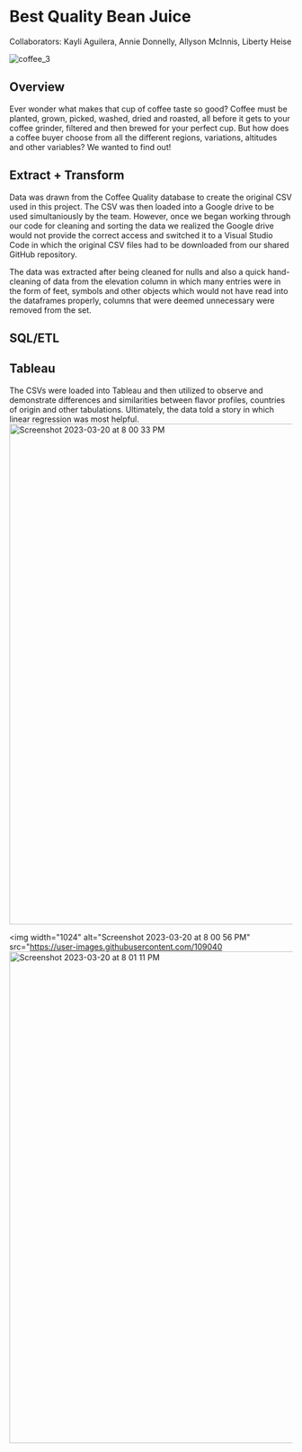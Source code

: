 # Best Quality Bean Juice
Collaborators: Kayli Aguilera, Annie Donnelly, Allyson McInnis, Liberty Heise

![coffee_3](https://user-images.githubusercontent.com/109040678/225430477-44e1c44a-f47f-4adc-ad08-dcf2c8323bc7.jpeg)

## Overview

Ever wonder what makes that cup of coffee taste so good?  Coffee must be planted, grown, picked, washed, dried and roasted, all before it gets to your coffee grinder, filtered and then brewed for your perfect cup.  But how does a coffee buyer choose from all the different regions, variations, altitudes and other variables?  We wanted to find out!

## Extract + Transform

Data was drawn from the Coffee Quality database to create the original CSV used in this project.  The CSV was then loaded into a Google drive to be used simultaniously by the team.  However, once we began working through our code for cleaning and sorting the data we realized the Google drive would not provide the correct access and switched it to a Visual Studio Code in which the original CSV files had to be downloaded from our shared GitHub repository. 

The data was extracted after being cleaned for nulls and also a quick hand-cleaning of data from the elevation column in which many entries were in the form of feet, symbols and other objects which would not have read into the dataframes properly, columns that were deemed unnecessary were removed from the set.  

## SQL/ETL

## Tableau
The CSVs were loaded into Tableau and then utilized to observe and demonstrate differences and similarities between flavor profiles, countries of origin and other tabulations.  Ultimately, the data told a story in which linear regression was most helpful.  
<img width="891" alt="Screenshot 2023-03-20 at 8 00 33 PM" src="https://user-images.githubusercontent.com/109040678/226496624-149405ff-d3f8-4a15-95b5-24d05477e928.png">

<img width="1024" alt="Screenshot 2023-03-20 at 8 00 56 PM" src="https://user-images.githubusercontent.com/109040<img width="875" alt="Screenshot 2023-03-20 at 8 01 11 PM" src="https://user-images.githubusercontent.com/109040678/226496649-270da8e4-5574-4f92-b0ea-f11e01ee9059.png">




